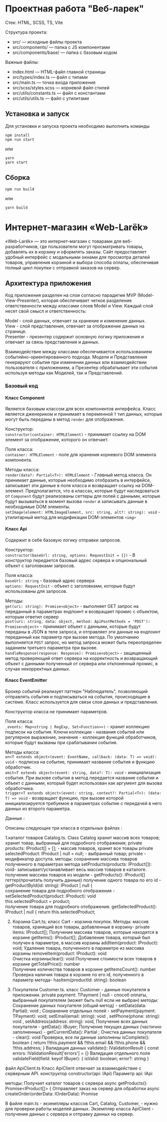 # Проектная работа "Веб-ларек"

Стек: HTML, SCSS, TS, Vite

Структура проекта:
- src/ — исходные файлы проекта
- src/components/ — папка с JS компонентами
- src/components/base/ — папка с базовым кодом

Важные файлы:
- index.html — HTML-файл главной страницы
- src/types/index.ts — файл с типами
- src/main.ts — точка входа приложения
- src/scss/styles.scss — корневой файл стилей
- src/utils/constants.ts — файл с константами
- src/utils/utils.ts — файл с утилитами

## Установка и запуск
Для установки и запуска проекта необходимо выполнить команды

```
npm install
npm run start
```

или

```
yarn
yarn start
```
## Сборка

```
npm run build
```

или

```
yarn build
```
# Интернет-магазин «Web-Larёk»
«Web-Larёk» — это интернет-магазин с товарами для веб-разработчиков, где пользователи могут просматривать товары, добавлять их в корзину и оформлять заказы. Сайт предоставляет удобный интерфейс с модальными окнами для просмотра деталей товаров, управления корзиной и выбора способа оплаты, обеспечивая полный цикл покупки с отправкой заказов на сервер.

## Архитектура приложения

Код приложения разделен на слои согласно парадигме MVP (Model-View-Presenter), которая обеспечивает четкое разделение ответственности между классами слоев Model и View. Каждый слой несет свой смысл и ответственность:

Model - слой данных, отвечает за хранение и изменение данных.  
View - слой представления, отвечает за отображение данных на странице.  
Presenter - презентер содержит основную логику приложения и  отвечает за связь представления и данных.

Взаимодействие между классами обеспечивается использованием событийно-ориентированного подхода. Модели и Представления генерируют события при изменении данных или взаимодействии пользователя с приложением, а Презентер обрабатывает эти события используя методы как Моделей, так и Представлений.

### Базовый код

#### Класс Component
Является базовым классом для всех компонентов интерфейса.
Класс является дженериком и принимает в переменной `T` тип данных, которые могут быть переданы в метод `render` для отображения.

Конструктор:  
`constructor(container: HTMLElement)` - принимает ссылку на DOM элемент за отображение, которого он отвечает.

Поля класса:  
`container: HTMLElement` - поле для хранения корневого DOM элемента компонента.

Методы класса:  
`render(data?: Partial<T>): HTMLElement` - Главный метод класса. Он принимает данные, которые необходимо отобразить в интерфейсе, записывает эти данные в поля класса и возвращает ссылку на DOM-элемент. Предполагается, что в классах, которые будут наследоваться от `Component` будут реализованы сеттеры для полей с данными, которые будут вызываться в момент вызова `render` и записывать данные в необходимые DOM элементы.  
`setImage(element: HTMLImageElement, src: string, alt?: string): void` - утилитарный метод для модификации DOM-элементов `<img>`


#### Класс Api
Содержит в себе базовую логику отправки запросов.

Конструктор:  
`constructor(baseUrl: string, options: RequestInit = {})` - В конструктор передается базовый адрес сервера и опциональный объект с заголовками запросов.

Поля класса:  
`baseUrl: string` - базовый адрес сервера  
`options: RequestInit` - объект с заголовками, которые будут использованы для запросов.

Методы:  
`get(uri: string): Promise<object>` - выполняет GET запрос на переданный в параметрах ендпоинт и возвращает промис с объектом, которым ответил сервер  
`post(uri: string, data: object, method: ApiPostMethods = 'POST'): Promise<object>` - принимает объект с данными, которые будут переданы в JSON в теле запроса, и отправляет эти данные на ендпоинт переданный как параметр при вызове метода. По умолчанию выполняется `POST` запрос, но метод запроса может быть переопределен заданием третьего параметра при вызове.  
`handleResponse(response: Response): Promise<object>` - защищенный метод проверяющий ответ сервера на корректность и возвращающий объект с данными полученный от сервера или отклоненный промис, в случае некорректных данных.

#### Класс EventEmitter
Брокер событий реализует паттерн "Наблюдатель", позволяющий отправлять события и подписываться на события, происходящие в системе. Класс используется для связи слоя данных и представления.

Конструктор класса не принимает параметров.

Поля класса:  
`_events: Map<string | RegExp, Set<Function>>)` -  хранит коллекцию подписок на события. Ключи коллекции - названия событий или регулярное выражение, значения - коллекция функций обработчиков, которые будут вызваны при срабатывании события.

Методы класса:  
`on<T extends object>(event: EventName, callback: (data: T) => void): void` - подписка на событие, принимает название события и функцию обработчик.  
`emit<T extends object>(event: string, data?: T): void` - инициализация события. При вызове события в метод передается название события и объект с данными, который будет использован как аргумент для вызова обработчика.  
`trigger<T extends object>(event: string, context?: Partial<T>): (data: T) => void` - возвращает функцию, при вызове которой инициализируется требуемое в параметрах событие с передачей в него данных из второго параметра.

Данные :

Описаны следующие три класса в отдельных файлах :


1.каталог товаров Catalog.ts.  Class Catalog хранит массив всех товаров; хранит товар, выбранный для подробного отображения;
private products: IProduct[] = []; - массив товаров, хранит все товары
private selectedProduct: IProduct | null = null;  - выбранный товар;
private - модификатор доступа.
   методы:
сохранение массива товаров полученного в параметрах метода setProducts(products: IProduct[]): void-  записывает/устанавливает  весь массив товаров в каталоге. 
получение массива товаров из модели -   getProducts(): IProduct[]  геттер(прочитать получить данные)
получение одного товара по его id  - getProductById(id: string): IProduct | null {   
сохранение товара для подробного отображения - setSelectedProduct(product: IProduct): void                                 
                                                this.selectedProduct = product;             
получение товара для подробного отображения. getSelectedProduct(): IProduct | null {
                                                return this.selectedProduct;



2. Корзина Cart.ts; класс Cart - корзина покупок.
Методы:
 массив товаров, хранящий все товары, добавленные в корзину- private items: IProduct[];
Получение массива товаров, которые находятся в корзине getItems(): IProduct[];
Добавление товара, который был получен в параметре, в массив корзины addItem(product: IProduct): void; 
 Удаление товара, полученного в параметре из массива корзины removeItem(product: IProduct): void   
 Очистка корзиныclear(): void 
 Получение стоимости всех товаров в корзине getTotalPrice(): number   
 Получение количества товаров в корзине getItemsCount(): number 
 Проверка наличия товара в корзине по его id, полученного в параметр метода- hasItem(productId: string): boolean 

3. Покупатели Customer.ts. класс Customer - данные покупателя в приложении.
private payment: TPayment | null - способ оплаты, выбранный покупателем (может быть null если не выбран)
методы:
Сохранение данных покупателя (общий метод) - setData(data: Partial<IBuyer>): void ;
 Сохранение отдельных полей - setPayment(payment: TPayment): void; setEmail(email: string): void , setPhone(phone: string): void , setAddress(address: string): void,
 Получение всех данных покупателя - getData(): IBuyer;
 Получение текущих данных (частично заполненных) - getCurrentData(): Partial<IBuyer> ;
 Очистка данных покупателя - clear(): void 
 Проверка, все ли данные заполнены
  isComplete(): boolean {
    return !!this.payment && !!this.email && !!this.phone && !!this.address;
  }
Валидация данных
  validate(): IValidationResult {
    const errors: IValidationResult['errors'] = {}
 Валидация отдельного поля
  validateField(field: keyof IBuyer): { isValid: boolean; error?: string } 


 файл ApiClient.ts  Класс ApiClient отвечает за взаимодействие с серверным API. 
 конструктор constructor(api: IApi)
 Параметр api: IApi

 методы:
Получает каталог товаров с сервера  async getProducts(): Promise<IProduct[]> {
 Отправляет заказ на сервер для обработки async createOrder(orderData: IOrderData): Promise<IOrderResult> 
 
 
 В файле main.ts - экземпляры классов Сart, Catalog, Customer,  - нужно для проверки работы моделей данных.
Экземпляр класса ApiClient - получение данных с сервера и отправку данных на сервер.
 
    
 


